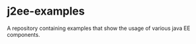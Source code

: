 # j2ee-examples
A repository containing examples that show the usage of various java EE components.
